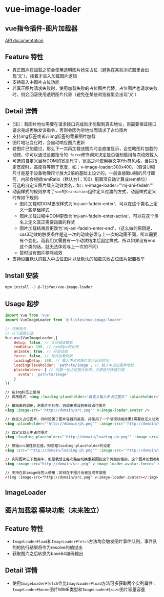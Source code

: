 # vue-image-loader

## vue指令插件-图片加载器

[API documentation](https://lisfan.github.io/vue-image-loader/)

## Feature 特性

- 真正图片在加载之前会使用透明图片抢先占位（避免在某些浏览器里会出现'叉'），接着才进入加载图片逻辑
- 支持载入中图片占位功能
- 若真正图片请求失败时，使用加载失败的占位图片代替，占位图片也请求失败时，则会回滚使用透明图片代替（避免在某些浏览器里会出现'叉'）

## Detail 详情

- [注]：若图片地址需要在请求接口完成后才能取到真实地址，则需要保证接口请求完成再触发该指令，否则会因为空地址而请求了占位图片
- 支持img标签或者非img标签的背景图片加载
- 图片地址变化时，会自动响应图片更新
- 若图片已加载过，那么下一次再加载该图片时会直接显示，会忽略图片加载的动效，你可以通过设置指令的`.force`修饰词来决定是否强制启用每次动效载入
- 可选的自定义目标DOM的宽高尺寸，宽高之间使用英文字母`x`符风格，当只指定宽度时，高度将等同于宽度，如：v-image-loader:300x400，（假设UI稿尺寸是基于设备物理尺寸放大2倍的基础上设计的，一般直接取ui稿的尺寸即可，内部会根据remRatio（默认为1：100）配置项自动计算成rem单位）
- 可选的自定义图片载入动效类名，如：v-image-loader="'mj-ani-fadeIn'"
- 动画样式的规则参考了`vue`的`transition`组件定义过渡的方式，动画样式定义时有如下规则:
  - 图片加载时DOM更改样式为'mj-ani-fadeIn-enter'，可以在这个类名上定义一些基础样式
  - 图片加载过程中DOM更改为'mj-ani-fadeIn-enter-active'，可以在这个类名上定义真正需要动画的样式
  - 图片加载结束后更改为'mj-ani-fadeIn-enter-end'，（这么做的原因是，css3动效的触发条件是这一次的动效必须与上一次的动画不同，所以需要有个变化，而我们又需要有一个动效结束后固定样式，所以如果没有end这个类的话，就无法体现与上一次的不同）
  - 暂时没有图片移除动效
- 支持设置默认的载入中占位图片以及默认的加载失败占位图片配置枚举

## Install 安装

```bash
npm install -S @~lisfan/vue-image-loader
```

## Usage 起步

```js
import Vue from 'vue'
import VueImageLoader from '@~lisfan/vue-image-loader'

// 注册指令
// 以下是默认值
Vue.use(VueImageLoader,{
    debug: false, // 关闭调试模式
    remRatio: 100, // rem和px的比例
    animate: true, // 开启动效
    force: false, // 每次加载动效
    loadingDelay: 300, // 载入中占位图片显示延迟时间
    loadingPlaceholder: 'path/to/image', // 载入中占位图片地址
    placeholders: { // 内置一些占位图片枚举，方便进行快速引用
      avatar: 'path/to/image'
    }
})
```

```html
// 在img标签上使用
// 调用格式：<img :loading-placeholder="自定义载入中占位图片" :placeholder="自定义失败占位图片地址" :image-src="请求图片地址" v-image-loader:[宽x高].[强制每次加载动效].[调用内置占位图片]="动效类名" />

// 最简单的调用，若图片不存在，则调用预设的失败占位图片
<img :image-src="'http://domain/src.png'" v-image-loader.avatar />

// 自定义占位图片，同时设置了图片容器的高宽，并使用了一个渐现动画效果(需要自定义动效样式)
<img :placeholder="'http://domain/ph.png'" :image-src="'http://domain/src.png'" v-image-loader:500x300="'mj-ani-fadeIn'" />

// 自定义载入中占位图片
<img :loading-placeholder="'http://domain/loading-ph.png'" :image-src="'http://domain/src.png'" v-image-loader/>

// 原始src属性存在值，则忽略loading-placeholder的设定
<img :src="'http://domain/loading-ph.png'" :image-src="'http://domain/src.png'" v-image-loader/>

// 实际图片已下载完毕，但是我想让每次路由切换重新回到这个页面的使用，这个图片加载都触发翻转动画效果(需要自定义动效样式)
<img :image-src="http://domain/src.png" v-image-loader.avatar.force="'mj-ani-flip'" />

// 支持在非image标签上使用：区别在于图片会被当成背景图
<!img :image-src="http://domain/src.png" v-image-loader.avatar></!img>
```

## ImageLoader

## 图片加载器 模块功能（未来独立）

## Feature 特性

- `ImageLoader#load`和`ImageLoader#fetch`方法均会触发图片事件队列，事件队列的执行结果将作为resolve的值抛出
- 获取图片之后转换为base64编码输出

## Detail 详情

- 使用`ImageLoader#fetch`会比`ImageLoader#load`方法可多获取两个实列属性：`ImageLoader#$mime`图片MIME类型和`ImageLoader#$size`图片容量容量